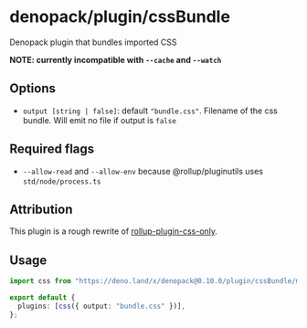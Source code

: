# denopack/plugin/cssBundle

Denopack plugin that bundles imported CSS

**NOTE: currently incompatible with `--cache` and `--watch`**

## Options

- `output [string | false]`: default `"bundle.css"`. Filename of the css bundle.
  Will emit no file if output is `false`

## Required flags

- `--allow-read` and `--allow-env` because @rollup/pluginutils uses
  `std/node/process.ts`

## Attribution

This plugin is a rough rewrite of
[rollup-plugin-css-only](https://github.com/thgh/rollup-plugin-css-only).

## Usage

```ts
import css from "https://deno.land/x/denopack@0.10.0/plugin/cssBundle/mod.ts";

export default {
  plugins: [css({ output: "bundle.css" })],
};
```
